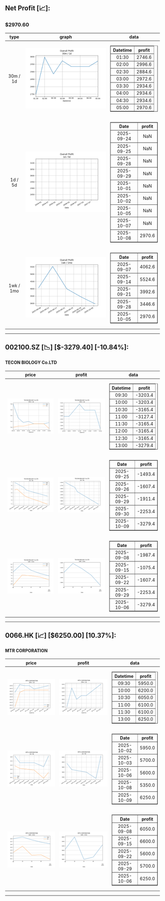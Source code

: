 ## Net Profit [📈]:
### $2970.60
|type|graph|data|
|:---:|:---:|:---:|
|30m / 1d|![net_profit](image/overall_30m-1d.png)|<table border="1" class="dataframe"> <thead> <tr style="text-align: center;"> <th>Datetime</th> <th>profit</th> </tr> </thead> <tbody> <tr> <td>01:30</td> <td>2746.6</td> </tr> <tr> <td>02:00</td> <td>2996.6</td> </tr> <tr> <td>02:30</td> <td>2884.6</td> </tr> <tr> <td>03:00</td> <td>2972.6</td> </tr> <tr> <td>03:30</td> <td>2934.6</td> </tr> <tr> <td>04:00</td> <td>2934.6</td> </tr> <tr> <td>04:30</td> <td>2934.6</td> </tr> <tr> <td>05:00</td> <td>2970.6</td> </tr> </tbody></table>|
|1d / 5d|![net_profit](image/overall_1d-5d.png)|<table border="1" class="dataframe"> <thead> <tr style="text-align: center;"> <th>Date</th> <th>profit</th> </tr> </thead> <tbody> <tr> <td>2025-09-24</td> <td>NaN</td> </tr> <tr> <td>2025-09-25</td> <td>NaN</td> </tr> <tr> <td>2025-09-28</td> <td>NaN</td> </tr> <tr> <td>2025-09-29</td> <td>NaN</td> </tr> <tr> <td>2025-10-01</td> <td>NaN</td> </tr> <tr> <td>2025-10-02</td> <td>NaN</td> </tr> <tr> <td>2025-10-05</td> <td>NaN</td> </tr> <tr> <td>2025-10-07</td> <td>NaN</td> </tr> <tr> <td>2025-10-08</td> <td>2970.6</td> </tr> </tbody></table>|
|1wk / 1mo|![net_profit](image/overall_1wk-1mo.png)|<table border="1" class="dataframe"> <thead> <tr style="text-align: center;"> <th>Date</th> <th>profit</th> </tr> </thead> <tbody> <tr> <td>2025-09-07</td> <td>4062.6</td> </tr> <tr> <td>2025-09-14</td> <td>5524.6</td> </tr> <tr> <td>2025-09-21</td> <td>3992.6</td> </tr> <tr> <td>2025-09-28</td> <td>3446.6</td> </tr> <tr> <td>2025-10-05</td> <td>2970.6</td> </tr> </tbody></table>|
---
## 002100.SZ [📉] [$-3279.40] [-10.84%]:
#### TECON BIOLOGY Co.LTD
|price|profit|data|
|:---:|:---:|:---:|
|![price](image/002100.SZ_30m-1d_price.png)|![profit](image/002100.SZ_30m-1d_profit.png)|<table border="1" class="dataframe"> <thead> <tr style="text-align: center;"> <th>Datetime</th> <th>profit</th> </tr> </thead> <tbody> <tr> <td>09:30</td> <td>-3203.4</td> </tr> <tr> <td>10:00</td> <td>-3203.4</td> </tr> <tr> <td>10:30</td> <td>-3165.4</td> </tr> <tr> <td>11:00</td> <td>-3127.4</td> </tr> <tr> <td>11:30</td> <td>-3165.4</td> </tr> <tr> <td>12:00</td> <td>-3165.4</td> </tr> <tr> <td>12:30</td> <td>-3165.4</td> </tr> <tr> <td>13:00</td> <td>-3279.4</td> </tr> </tbody></table>|
|![price](image/002100.SZ_1d-5d_price.png)|![profit](image/002100.SZ_1d-5d_profit.png)|<table border="1" class="dataframe"> <thead> <tr style="text-align: center;"> <th>Date</th> <th>profit</th> </tr> </thead> <tbody> <tr> <td>2025-09-25</td> <td>-1493.4</td> </tr> <tr> <td>2025-09-26</td> <td>-1607.4</td> </tr> <tr> <td>2025-09-29</td> <td>-1911.4</td> </tr> <tr> <td>2025-09-30</td> <td>-2253.4</td> </tr> <tr> <td>2025-10-09</td> <td>-3279.4</td> </tr> </tbody></table>|
|![price](image/002100.SZ_1wk-1mo_price.png)|![profit](image/002100.SZ_1wk-1mo_profit.png)|<table border="1" class="dataframe"> <thead> <tr style="text-align: center;"> <th>Date</th> <th>profit</th> </tr> </thead> <tbody> <tr> <td>2025-09-08</td> <td>-1987.4</td> </tr> <tr> <td>2025-09-15</td> <td>-1075.4</td> </tr> <tr> <td>2025-09-22</td> <td>-1607.4</td> </tr> <tr> <td>2025-09-29</td> <td>-2253.4</td> </tr> <tr> <td>2025-10-06</td> <td>-3279.4</td> </tr> </tbody></table>|
---
## 0066.HK [📈] [$6250.00] [10.37%]:
#### MTR CORPORATION
|price|profit|data|
|:---:|:---:|:---:|
|![price](image/0066.HK_30m-1d_price.png)|![profit](image/0066.HK_30m-1d_profit.png)|<table border="1" class="dataframe"> <thead> <tr style="text-align: center;"> <th>Datetime</th> <th>profit</th> </tr> </thead> <tbody> <tr> <td>09:30</td> <td>5950.0</td> </tr> <tr> <td>10:00</td> <td>6200.0</td> </tr> <tr> <td>10:30</td> <td>6050.0</td> </tr> <tr> <td>11:00</td> <td>6100.0</td> </tr> <tr> <td>11:30</td> <td>6100.0</td> </tr> <tr> <td>13:00</td> <td>6250.0</td> </tr> </tbody></table>|
|![price](image/0066.HK_1d-5d_price.png)|![profit](image/0066.HK_1d-5d_profit.png)|<table border="1" class="dataframe"> <thead> <tr style="text-align: center;"> <th>Date</th> <th>profit</th> </tr> </thead> <tbody> <tr> <td>2025-10-02</td> <td>5950.0</td> </tr> <tr> <td>2025-10-03</td> <td>5700.0</td> </tr> <tr> <td>2025-10-06</td> <td>5600.0</td> </tr> <tr> <td>2025-10-08</td> <td>5350.0</td> </tr> <tr> <td>2025-10-09</td> <td>6250.0</td> </tr> </tbody></table>|
|![price](image/0066.HK_1wk-1mo_price.png)|![profit](image/0066.HK_1wk-1mo_profit.png)|<table border="1" class="dataframe"> <thead> <tr style="text-align: center;"> <th>Date</th> <th>profit</th> </tr> </thead> <tbody> <tr> <td>2025-09-08</td> <td>6050.0</td> </tr> <tr> <td>2025-09-15</td> <td>6600.0</td> </tr> <tr> <td>2025-09-22</td> <td>5600.0</td> </tr> <tr> <td>2025-09-29</td> <td>5700.0</td> </tr> <tr> <td>2025-10-06</td> <td>6250.0</td> </tr> </tbody></table>|
---

